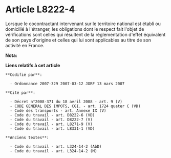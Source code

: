 # Article L8222-4

Lorsque le cocontractant intervenant sur le territoire national est établi ou domicilié à l'étranger, les obligations dont le
respect fait l'objet de vérifications sont celles qui résultent de la réglementation d'effet équivalent de son pays d'origine
et celles qui lui sont applicables au titre de son activité en France.

**Nota:**



**Liens relatifs à cet article**

	**Codifié par**:

	  - Ordonnance 2007-329 2007-03-12 JORF 13 mars 2007

	**Cité par**:

	  - Décret n°2008-371 du 18 avril 2008 - art. 9 (V)
	  - CODE GENERAL DES IMPOTS, CGI. - art. 1724 quater C (VD)
	  - Code des transports - art. Annexe IX (V)
	  - Code du travail - art. D8222-6 (VD)
	  - Code du travail - art. D8222-7 (V)
	  - Code du travail - art. L8271-9 (V)
	  - Code du travail - art. L8331-1 (VD)

	**Anciens textes**:

	  - Code du travail - art. L324-14-2 (AbD)
	  - Code du travail - art. L324-14-2 (M)
